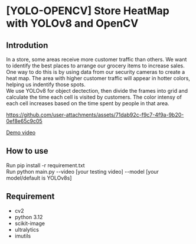
# [YOLO-OPENCV] Store HeatMap with YOLOv8 and OpenCV
## Introdution
In a store, some areas receive more customer traffic than others. We want to identify the best places to arrange our grocery items to increase sales. One way to do this is by using data from our security cameras to create a heat map. The area with higher customer traffic will appear in hotter colors, helping us indentify those spots.<br>
We use YOLOv8 for object dectection, then divide the frames into grid and calculate the time each cell is visited by customers. The color intensy of each cell increases based on the time spent by people in that area.

https://github.com/user-attachments/assets/71dab92c-f9c7-4f9a-9b20-0ef8e65c9c05

[Demo video](https://github.com/hoang-nguyens/Store-Heatmap-YOLOv8/blob/main/demo/demo1.mp4)

## How to use
Run pip install -r requirement.txt<br>
Run python main.py --video [your testing video] --model [your model/default is YOLOv8s]

## Requirement
* cv2<br>
* python 3.12<br>
* scikit-image<br>
* ultralytics<br>
* imutils
